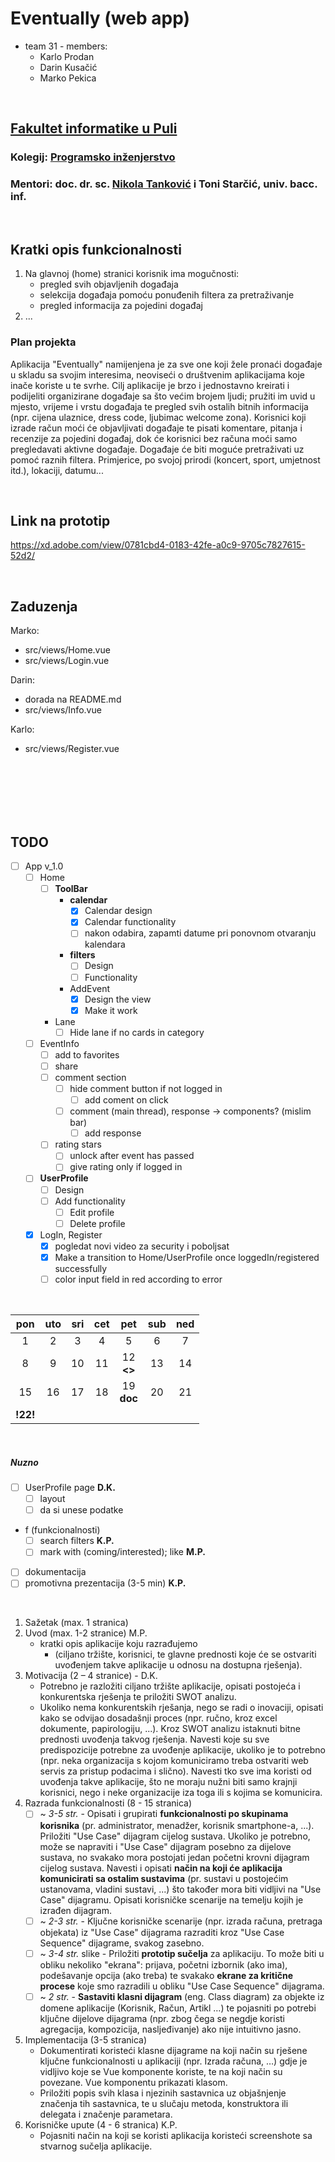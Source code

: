 # Eventually (web app)
- team 31 - members:
   - Karlo Prodan
   - Darin Kusačić
   - Marko Pekica

<br>

## [Fakultet informatike u Puli](https://fipu.unipu.hr/fipu) 

### Kolegij: [Programsko inženjerstvo](https://www.notion.so/Programsko-in-enjerstvo-e353945331df468e8382cdad1e91c4b8)

### Mentori: doc. dr. sc. [Nikola Tanković](https://www.notion.so/Kontakt-stranica-875574d1b92248b1a8e90dae52cd29a9) i Toni Starčić, univ. bacc. inf.

<br>

## Kratki opis funkcionalnosti

1. Na glavnoj (home) stranici korisnik ima mogučnosti: 
   - pregled svih objavljenih događaja
   - selekcija događaja pomoću ponuđenih filtera za pretraživanje
   - pregled informacija za pojedini događaj
   <!-- - prijava/registracija -->
2. ...


### Plan projekta 

Aplikacija "Eventually" namijenjena je za sve one koji žele pronaći događaje u skladu sa svojim interesima, neoviseći o društvenim aplikacijama koje inače koriste u te svrhe.
Cilj aplikacije je brzo i jednostavno kreirati i podijeliti organizirane događaje sa što većim brojem ljudi; pružiti im uvid u mjesto, vrijeme i vrstu događaja te pregled svih ostalih bitnih informacija (npr. cijena ulaznice, dress code, ljubimac welcome zona).
Korisnici koji izrade račun moći će objavljivati događaje te pisati komentare, pitanja i recenzije za pojedini događaj, dok će korisnici bez računa moći samo pregledavati aktivne događaje.
Događaje će biti moguće pretraživati uz pomoć raznih filtera. Primjerice, po svojoj prirodi (koncert, sport, umjetnost itd.), lokaciji, datumu...


<br>

## Link na prototip

https://xd.adobe.com/view/0781cbd4-0183-42fe-a0c9-9705c7827615-52d2/

<br>

## Zaduzenja

Marko:
- src/views/Home.vue
- src/views/Login.vue

Darin: 
- dorada na README.md
- src/views/Info.vue 
 
Karlo:
- src/views/Register.vue

<br><br><br><br><br>


## TODO

- [ ] App v_1.0
  - [ ] Home
    - [ ] **ToolBar**
      - **calendar**
        - [X] Calendar design
        - [X] Calendar functionality
        - [ ] nakon odabira, zapamti datume pri ponovnom otvaranju kalendara
      - **filters**
        - [ ] Design
        - [ ] Functionality
      - AddEvent
        - [x] Design the view
        - [x] Make it work
    - Lane
      - [ ] Hide lane if no cards in category
  - [ ] EventInfo 
    - [ ] add to favorites
    - [ ] share
    - [ ] comment section
      - [ ] hide comment button if not logged in
        - [ ] add coment on click
      - [ ] comment (main thread), response -> components? (mislim bar)
        - [ ] add response
    - [ ] rating stars
      - [ ] unlock after event has passed
      - [ ] give rating only if logged in
  - [ ] **UserProfile**
    - [ ] Design
    - [ ] Add functionality
      - [ ] Edit profile
      - [ ] Delete profile
  - [X] LogIn, Register
    - [X] pogledat novi video za security i poboljsat
    - [X] Make a transition to Home/UserProfile once loggedIn/registered successfully
    - [ ] color input field in red according to error

<br>


|   pon    |  uto  |  sri  |  cet  |      pet      |  sub  |  ned  |
| :------: | :---: | :---: | :---: | :-----------: | :---: | :---: |
|    1     |   2   |   3   |   4   |       5       |   6   |   7   |
|    8     |   9   |  10   |  11   | 12<br>**<>**  |  13   |  14   |
|    15    |  16   |  17   |  18   | 19<br>**doc** |  20   |  21   |
| **!22!** |       |       |       |               |       |       |

<br>

##### Nuzno

- [ ] UserProfile page **D.K.**
  - [ ] layout
  - [ ] da si unese podatke
- f (funkcionalnosti)
  - [ ] search filters **K.P.**
  - [ ] mark with (coming/interested); like **M.P.**
- [ ] dokumentacija
- [ ] promotivna prezentacija (3-5 min) **K.P.**

<br>

1. Sažetak (max.	1	stranica)
2. Uvod	(max.	1-2 stranice) M.P.
   - kratki	opis aplikacije koju razrađujemo
     - (ciljano	tržište,	korisnici,	te	glavne	prednosti	koje	će	se	ostvariti	uvođenjem	takve	aplikacije u	odnosu	na	dostupna	rješenja).
3. Motivacija (2	– 4	stranice) - D.K.
   - Potrebno	je	razložiti	ciljano	tržište	aplikacije,	opisati	postojeća	i	konkurentska	rješenja	te	priložiti	SWOT	analizu.
   - Ukoliko	nema	konkurentskih	rješanja,	nego	se	radi	o	inovaciji,	opisati	kako	se	odvijao	 dosadašnji	proces	(npr.	ručno, kroz	excel	dokumente,	papirologiju,	...).	Kroz	SWOT	analizu	istaknuti	 bitne	prednosti	uvođenja	takvog	rješenja. Navesti	koje	su	sve	predispozicije	potrebne	za	uvođenje aplikacije,	ukoliko	je	to	potrebno	(npr.	neka	organizacija	s	kojom	komuniciramo	treba	ostvariti	web	servis	za	pristup	podacima	i	slično).	Navesti	tko	sve	ima	koristi	od	uvođenja	takve	aplikacije,	što	ne moraju	nužni	biti	samo	krajnji	korisnici,	nego	i	neke	organizacije	iza	toga	ili	s	kojima	se	komunicira.
4. Razrada	funkcionalnosti	(8 - 15 stranica)
   - [ ] ~ *3-5 str.* - Opisati	i	grupirati	**funkcionalnosti	po skupinama	korisnika**	(pr.	administrator,	menadžer,	korisnik	 smartphone-a,	...).	Priložiti	"Use	Case"	dijagram	cijelog	sustava.	Ukoliko	je	potrebno,	može	se napraviti	i	"Use	Case"	dijagram	posebno	za	dijelove	sustava, no	svakako	mora	postojati	jedan	početni krovni	dijagram	cijelog	sustava.	Navesti	i	opisati	**način	na	koji	će	aplikacija komunicirati	sa	ostalim	sustavima**	(pr.	sustavi u	postojećim	ustanovama,	vladini	sustavi,	...) što	također	mora	biti	vidljivi	na	"Use	Case"	dijagramu. Opisati	korisničke	scenarije	na	temelju	kojih	je	izrađen	dijagram.
   - [ ] ~ *2-3 str.* - Ključne korisničke	scenarije (npr.	izrada	računa,	pretraga	objekata)	iz	"Use	Case"	dijagrama	razraditi kroz	"Use	Case	Sequence"	dijagrame,	svakog	zasebno.
   - [ ] ~ *3-4 str.* slike - Priložiti	**prototip	sučelja**	za	aplikaciju.		To	može	biti	u	obliku	nekoliko	"ekrana":	prijava,	početni	 izbornik	(ako	ima),	podešavanje	opcija	(ako	treba)	te	svakako	**ekrane	za	kritične	procese**	koje	smo	 razradili	u	obliku	"Use	Case	Sequence"	dijagrama.
   - [ ] ~ *2 str.* - **Sastaviti	klasni	dijagram**	(eng.	Class	diagram)	za objekte	iz	domene	aplikacije	(Korisnik,	Račun, Artikl	…)	te	pojasniti	po	potrebi	ključne	dijelove	dijagrama	(npr.	zbog	čega	se	negdje	koristi	agregacija,	kompozicija,	nasljeđivanje)	ako	nije	intuitivno	jasno.
5. Implementacija (3-5	stranica)
   - Dokumentirati	koristeći	klasne	dijagrame	na	koji	način	su	rješene	ključne	funkcionalnosti	u	aplikaciji (npr.	Izrada	računa,	…)	gdje	je	vidljivo	koje	se	Vue	komponente	koriste,	te	na	koji	način	su	povezane.	Vue	komponentu	prikazati	klasom.
   - Priložiti	popis	svih	klasa	i	njezinih	sastavnica	uz	objašnjenje	značenja	tih	sastavnica,	te	u	slučaju	
   metoda,	konstruktora	ili	delegata	i	značenje	parametara.
6. Korisničke	upute	(4	- 6	stranica) K.P.
   - Pojasniti	način	na	koji	se	koristi	aplikacija	koristeći	screenshote sa	stvarnog	sučelja	aplikacije.


<br>



<!-- - App v_2.0 -->